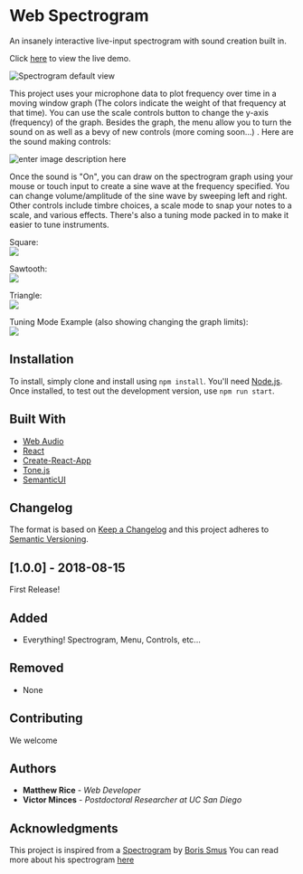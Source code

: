 ﻿# Web Spectrogram
An insanely interactive live-input spectrogram with sound creation built in. 

Click [here](https://listeningtowaves.github.io/Spectrogram/) to view the live demo. 


![Spectrogram default view](https://lh3.googleusercontent.com/57iLjVbwBOKjZpW-XJ6qe4S9uNAXCqPGH4P8_qnpqsxXODqqTL17dEFAGjssYW6NVuOLzB6p81dv "Spectrogram" )

This project uses your microphone data to plot frequency over time in a moving window graph (The colors indicate the weight of that frequency at that time). You can use the scale controls button to change the y-axis (frequency) of the graph. Besides the graph, the menu allow you to turn the sound on as well as a bevy of new controls (more coming soon...) . Here are the sound making controls: 

![enter image description here](https://lh3.googleusercontent.com/pZTXQ_Yxt6rbPL0v7XeAPRdynsxNMO67jQsu4tPM0qBxW5hwBswF3Em0ezsSvPRo1ccCmZz3fy3M "Spectrogram_Menu")

Once the sound is "On", you can draw on the spectrogram graph using your mouse or touch input to create a sine wave at the frequency specified. You can change volume/amplitude of the sine wave by sweeping left and right. Other controls include timbre choices, a scale mode to snap your notes to a scale, and various effects. There's also a tuning mode packed in to make it easier to tune instruments. 

Square:\
![
](https://lh3.googleusercontent.com/xGo5dNOvAAhOwFu2eUjYHOAEn8GE1l_y1p80ENIRG4HIcsbtPgl7iAqd7JcUZDS33gaW_Kfgropl "Square_Wave")

Sawtooth:\
![
](https://lh3.googleusercontent.com/8qVazrwbPwQ_C44UbO-nO0r5ITF6nEVKcosLHP0PCwr8tX2ZIBWrIfP2dTwhVWCbTGyIqUQbFzgL "Sawtooth Wave")

Triangle:\
![
](https://lh3.googleusercontent.com/DnLepvlCREk4FXiKaHhPb1flFiOer36DWRejN650HAETR-3y5HX-UweyaFPw7E1lXxw2XwJFNfLZ "Triangle_Wave")

Tuning Mode Example (also showing changing the graph limits):\
![
](https://lh3.googleusercontent.com/wkzPuWJbNyl4CV2gcuorc-nF_n4-St8B66KsldDXmR8QBS2Yaz8Ym_bVAGsiwPA_2NMbTdRtv0h7 "Tuning_Mode")

## Installation
To install, simply clone and install using `npm install`. You'll need [Node.js](https://nodejs.org/en/download/). Once installed, to test out the development version, use `npm run start`. 

## Built With

* [Web Audio](https://developer.mozilla.org/en-US/docs/Web/API/Web_Audio_API)
* [React](https://github.com/facebook/react) 
* [Create-React-App](https://github.com/facebook/create-react-app)
* [Tone.js](https://tonejs.github.io) 
* [SemanticUI](https://react.semantic-ui.com/) 

## Changelog
The format is based on [Keep a Changelog](http://keepachangelog.com/en/1.0.0/)
and this project adheres to [Semantic Versioning](http://semver.org/spec/v2.0.0.html).

## [1.0.0] - 2018-08-15
First Release!
## Added
 - Everything! Spectrogram, Menu, Controls, etc...
## Removed
 - None

## Contributing
We welcome

## Authors

* **Matthew Rice** - *Web Developer* 
*  **Victor Minces** - *Postdoctoral Researcher at UC San Diego*


## Acknowledgments
This project is inspired from a [Spectrogram](https://borismus.github.io/spectrogram/) by [Boris Smus](https://github.com/borismus)
You can read more about his spectrogram [here](http://smus.com/spectrogram-and-oscillator/)


